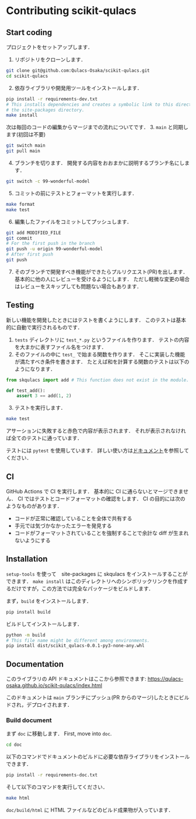# Contributing scikit-qulacs

## Start coding
プロジェクトをセットアップします．
1. リポジトリをクローンします．
```bash
git clone git@github.com:Qulacs-Osaka/scikit-qulacs.git
cd scikit-qulacs
```

2. 依存ライブラリや開発用ツールをインストールします．
```bash
pip install -r requirements-dev.txt
# This installs dependencies and creates a symbolic link to this directory in 
# the site-packages directory.
make install
```

次は毎回のコードの編集からマージまでの流れについてです．
3. `main` と同期します(初回は不要)
```bash
git switch main
git pull main
```

4. ブランチを切ります． 開発する内容をおおまかに説明するブランチ名にします．
```bash
git switch -c 99-wonderful-model
```

5. コミットの前にテストとフォーマットを実行します．
```bash
make format
make test
```

6. 編集したファイルをコミットしてプッシュします．
```bash
git add MODIFIED_FILE
git commit
# For the first push in the branch
git push -u origin 99-wonderful-model
# After first push
git push
```

7. そのブランチで開発すべき機能ができたらプルリクエスト(PR)を出します． 基本的に他の人にレビューを受けるようにします． ただし軽微な変更の場合はレビューをスキップしても問題ない場合もあります．

## Testing
新しい機能を開発したときにはテストを書くようにします． このテストは基本的に自動で実行されるものです．

1. `tests` ディレクトリに `test_*.py` というファイルを作ります． テストの内容を大まかに表すファイル名をつけます．
2. そのファイルの中に `test_` で始まる関数を作ります． そこに実装した機能が満たすべき条件を書きます． たとえば和を計算する関数のテストは以下のようになります．
```python
from skqulacs import add # This function does not exist in the module.

def test_add():
    assert 3 == add(1, 2)
```

3. テストを実行します．
```bash
make test
```
アサーションに失敗すると赤色で内容が表示されます． それが表示されなければ全てのテストに通っています．

テストには `pytest` を使用しています． 詳しい使い方は[ドキュメント](https://docs.pytest.org/en/6.2.x/)を参照してください．

## CI
GitHub Actions で CI を実行します． 基本的に CI に通らないとマージできません．
CI ではテストとコードフォーマットの確認をします．
CI の目的には次のようなものがあります．
* コードが正常に確認していることを全体で共有する
* 手元では気づかなかったエラーを発見する
* コードがフォーマットされていることを強制することで余計な diff が生まれないようにする

## Installation
`setup-tools` を使って　site-packages に skqulacs をインストールすることができます．
`make install` はこのディレクトリへのシンボリックリンクを作成するだけですが，この方法では完全なパッケージをビルドします．

まず，`build` をインストールします．
```bash
pip install build
```
ビルドしてインストールします．
```bash
python -m build
# This file name might be different among environments.
pip install dist/scikit_qulacs-0.0.1-py3-none-any.whl
```

## Documentation
このライブラリの API ドキュメントはここから参照できます: https://qulacs-osaka.github.io/scikit-qulacs/index.html

このドキュメントは `main` ブランチにプッシュ(PR からのマージ)したときにビルドされ，デプロイされます．

### Build document
まず `doc` に移動します．
First, move into `doc`.
```bash
cd doc
```

以下のコマンドでドキュメントのビルドに必要な依存ライブラリをインストールできます．
```bash
pip install -r requirements-doc.txt
```

そして以下のコマンドを実行してください．
```bash
make html
```

`doc/build/html` に HTML ファイルなどのビルド成果物が入っています．